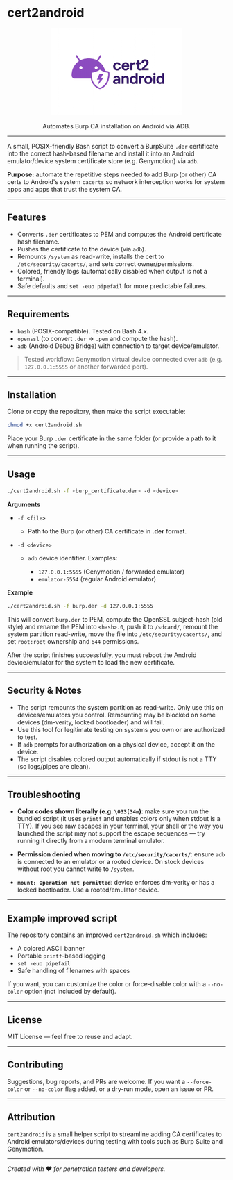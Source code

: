 # cert2android


<div align="center">
  <img src="src/logo.png" width="300" height="200"/>
  <p>Automates Burp CA installation on Android via ADB.</p>
</div>

---

A small, POSIX-friendly Bash script to convert a BurpSuite `.der` certificate into the correct hash-based filename and install it into an Android emulator/device system certificate store (e.g. Genymotion) via `adb`.

**Purpose:** automate the repetitive steps needed to add Burp (or other) CA certs to Android's system `cacerts` so network interception works for system apps and apps that trust the system CA.

---

## Features

* Converts `.der` certificates to PEM and computes the Android certificate hash filename.
* Pushes the certificate to the device (via `adb`).
* Remounts `/system` as read-write, installs the cert to `/etc/security/cacerts/`, and sets correct owner/permissions.
* Colored, friendly logs (automatically disabled when output is not a terminal).
* Safe defaults and `set -euo pipefail` for more predictable failures.

---

## Requirements

* `bash` (POSIX-compatible). Tested on Bash 4.x.
* `openssl` (to convert `.der` -> `.pem` and compute the hash).
* `adb` (Android Debug Bridge) with connection to target device/emulator.

> Tested workflow: Genymotion virtual device connected over `adb` (e.g. `127.0.0.1:5555` or another forwarded port).

---

## Installation

Clone or copy the repository, then make the script executable:

```bash
chmod +x cert2android.sh
```

Place your Burp `.der` certificate in the same folder (or provide a path to it when running the script).

---

## Usage

```bash
./cert2android.sh -f <burp_certificate.der> -d <device>
```

**Arguments**

* `-f <file>`

  * Path to the Burp (or other) CA certificate in **.der** format.
* `-d <device>`

  * `adb` device identifier. Examples:

    * `127.0.0.1:5555` (Genymotion / forwarded emulator)
    * `emulator-5554` (regular Android emulator)

**Example**

```bash
./cert2android.sh -f burp.der -d 127.0.0.1:5555
```

This will convert `burp.der` to PEM, compute the OpenSSL subject-hash (old style) and rename the PEM into `<hash>.0`, push it to `/sdcard/`, remount the system partition read-write, move the file into `/etc/security/cacerts/`, and set `root:root` ownership and `644` permissions.

After the script finishes successfully, you must reboot the Android device/emulator for the system to load the new certificate.

---

## Security & Notes

* The script remounts the system partition as read-write. Only use this on devices/emulators you control. Remounting may be blocked on some devices (dm-verity, locked bootloader) and will fail.
* Use this tool for legitimate testing on systems you own or are authorized to test.
* If `adb` prompts for authorization on a physical device, accept it on the device.
* The script disables colored output automatically if stdout is not a TTY (so logs/pipes are clean).

---

## Troubleshooting

* **Color codes shown literally (e.g. `\033[34m`)**: make sure you run the bundled script (it uses `printf` and enables colors only when stdout is a TTY). If you see raw escapes in your terminal, your shell or the way you launched the script may not support the escape sequences — try running it directly from a modern terminal emulator.

* **Permission denied when moving to `/etc/security/cacerts/`**: ensure `adb` is connected to an emulator or a rooted device. On stock devices without root you cannot write to `/system`.

* **`mount: Operation not permitted`**: device enforces dm-verity or has a locked bootloader. Use a rooted/emulator device.

---

## Example improved script

The repository contains an improved `cert2android.sh` which includes:

* A colored ASCII banner
* Portable `printf`-based logging
* `set -euo pipefail`
* Safe handling of filenames with spaces

If you want, you can customize the color or force-disable color with a `--no-color` option (not included by default).

---

## License

MIT License — feel free to reuse and adapt.

---

## Contributing

Suggestions, bug reports, and PRs are welcome. If you want a `--force-color` or `--no-color` flag added, or a dry-run mode, open an issue or PR.

---

## Attribution

`cert2android` is a small helper script to streamline adding CA certificates to Android emulators/devices during testing with tools such as Burp Suite and Genymotion.

---

*Created with ❤️ for penetration testers and developers.*
